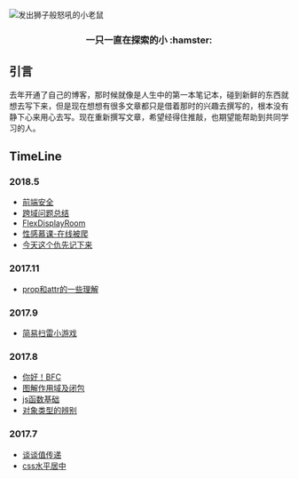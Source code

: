 ![发出狮子般怒吼的小老鼠](images/bbb.jpg)

<h3 align="center">一只一直在探索的小 :hamster:</h3>

## 引言

去年开通了自己的博客，那时候就像是人生中的第一本笔记本，碰到新鲜的东西就想去写下来，但是现在想想有很多文章都只是借着那时的兴趣去撰写的，根本没有静下心来用心去写。现在重新撰写文章，希望经得住推敲，也期望能帮助到共同学习的人。

## TimeLine

### 2018.5

- [前端安全](https://github.com/MLuminary/Blog/issues/5)
- [跨域问题总结](https://github.com/MLuminary/Blog/issues/7)
- [FlexDisplayRoom](https://github.com/MLuminary/Blog/issues/11)
- [性感慕课-在线被爬](https://github.com/MLuminary/Blog/issues/12)
- [今天这个仇先记下来](https://github.com/MLuminary/Blog/issues/13)

### 2017.11

- [prop和attr的一些理解](https://github.com/MLuminary/Blog/issues/8)

### 2017.9

- [简易扫雷小游戏](https://github.com/MLuminary/Blog/issues/2)

### 2017.8

- [你好！BFC](https://github.com/MLuminary/Blog/issues/3)
- [图解作用域及闭包](https://github.com/MLuminary/Blog/issues/4)
- [js函数基础](https://github.com/MLuminary/Blog/issues/6)
- [对象类型的辨别](https://github.com/MLuminary/Blog/issues/10)

### 2017.7

- [谈谈值传递](https://github.com/MLuminary/Blog/issues/1)
- [css水平居中](https://github.com/MLuminary/Blog/issues/9)




